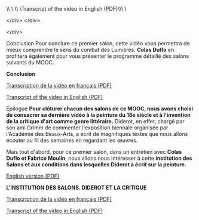 <div class\="fas\_fa"\>
 \<span class\="fa fa\-download"\>\</span\>
\</div\>
 \<p\>\<a class\="link" href\="/asset\-v1:upl\+142002\+archiveouvert\+type@asset\+block/JLS1\-V12\_FINAL\_V2\_EN.pdf" target\="\_blank" title\="T\&eacute;l\&eacute;chargez la transcription de la vidéo en PDF"\>
 \<span\>Transcript of the video in English (PDF)\</span\>\</a\>\</p\>
\</div\>

 \</div\>
\</div\>

\</div\>

 






Conclusion
Pour conclure ce premier salon, cette vidéo vous permettra de mieux comprendre le sens du combat des Lumières. **Colas Duflo** en profitera également pour vous présenter le programme détaillé des salons suivants du MOOC.






**Conclusion**
















[Transcription de la vidéo en français (PDF)](/asset-v1:upl+142002+archiveouvert+type@asset+block/JLS1-V11_FINAL_V2.pdf "Téléchargez la transcription de la vidéo en PDF")









[Transcript of the video in English (PDF)](/asset-v1:upl+142002+archiveouvert+type@asset+block/JLS1-V11_FINAL_V2_EN.pdf "Téléchargez la transcription de la vidéo en PDF")







Épilogue
**Pour clôturer chacun des salons de ce MOOC, nous avons choisi de consacrer sa dernière vidéo à la peinture du 18e siècle et à l'invention de la critique d'art comme genre littéraire.** Diderot, en effet, chargé par son ami Grimm de commenter l'exposition biennale organisée par l'Académie des Beaux\-Arts, a écrit de magnifiques textes que nous allons écouter au fil des semaines en regardant les œuvres. 
   
  
Mais tout d'abord, pour ce premier salon, dans un entretien avec **Colas Duflo et Fabrice Moulin**, nous allons nous intéresser à cette **institution des Salons et aux conditions dans lesquelles Diderot a écrit sur la peinture.**









[English version (PDF)](/asset-v1:upl+142002+archiveouvert+type@asset+block/5ConclusionetépilogueANGS1.pdf "Téléchargez la transcription de la vidéo en PDF")






**L’INSTITUTION DES SALONS. DIDEROT ET LA CRITIQUE**
















[Transcription de la vidéo en français (PDF)](/asset-v1:upl+142002+archiveouvert+type@asset+block/JLS1-V12_FINAL_V2.pdf "Téléchargez la transcription de la vidéo en PDF")









[Transcript of the video in English (PDF)](/asset-v1:upl+142002+archiveouvert+type@asset+block/JLS1-V12_FINAL_V2_EN.pdf "Téléchargez la transcription de la vidéo en PDF")









